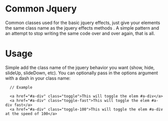 Common Jquery
=============

Common classes used for the basic jquery effects, just give your elements the same class name as the jquery effects methods . A simple pattern and an attempt to stop writing the same code over and over again, that is all. 

Usage
=====

Simple add the class name of the jquery behavior you want (show, hide, slideUp, slideDown, etc). You can optionally pass in the options argument with a dash in your class name:

      // Example
      
      <a href="#a-div" class="toggle">This will toggle the elem #a-div</a> 
      <a href="#a-div" class="toggle-fast">This will toggle the elem #a-div fast</a> 
      <a href="#a-div" class="toggle-100">This will toggle the elem #a-div at the speed of 100</a> 